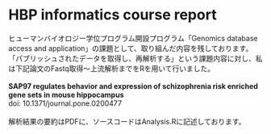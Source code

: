 # HBP informatics course report

ヒューマンバイオロジー学位プログラム開設プログラム「Genomics database access and application」の課題として、取り組んだ内容を残しております。<br>
「パブリッシュされたデータを取得し、再解析する」という課題内容に対し、私は下記論文のFastq取得～上流解析までをRを用いて行いました。<br>
<br>
**SAP97 regulates behavior and expression of schizophrenia risk enriched gene sets in mouse hippocampus**<br>
doi: 10.1371/journal.pone.0200477<br>
<br>
解析結果の要約はPDFに、ソースコードはAnalysis.Rに記述しております。
